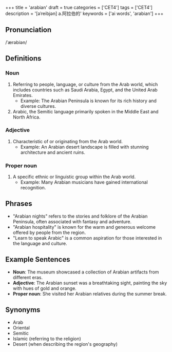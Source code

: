 +++
title = 'arabian'
draft = true
categories = ['CET4']
tags = ['CET4']
description = '[əˈreibjən] a.阿拉伯的'
keywords = ['ai words', 'arabian']
+++

## Pronunciation
/ˈærəbiən/

## Definitions
### Noun
1. Referring to people, language, or culture from the Arab world, which includes countries such as Saudi Arabia, Egypt, and the United Arab Emirates.
   - Example: The Arabian Peninsula is known for its rich history and diverse cultures.
2. Arabic, the Semitic language primarily spoken in the Middle East and North Africa.

### Adjective
1. Characteristic of or originating from the Arab world.
   - Example: An Arabian desert landscape is filled with stunning architecture and ancient ruins.

### Proper noun
1. A specific ethnic or linguistic group within the Arab world.
   - Example: Many Arabian musicians have gained international recognition.

## Phrases
- "Arabian nights" refers to the stories and folklore of the Arabian Peninsula, often associated with fantasy and adventure.
- "Arabian hospitality" is known for the warm and generous welcome offered by people from the region.
- "Learn to speak Arabic" is a common aspiration for those interested in the language and culture.

## Example Sentences
- **Noun**: The museum showcased a collection of Arabian artifacts from different eras.
- **Adjective**: The Arabian sunset was a breathtaking sight, painting the sky with hues of gold and orange.
- **Proper noun**: She visited her Arabian relatives during the summer break.

## Synonyms
- Arab
- Oriental
- Semitic
- Islamic (referring to the religion)
- Desert (when describing the region's geography)
